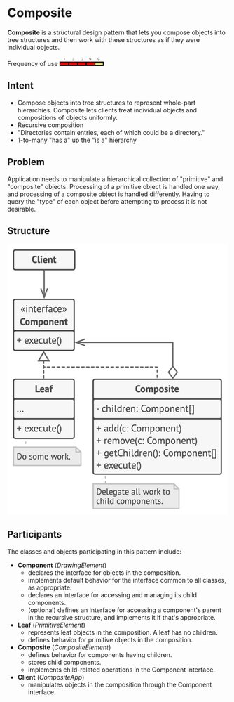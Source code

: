 # Composite

**Composite** is a structural design pattern that lets you compose objects into tree structures and then work with these structures as if they were individual objects.

Frequency of use ![medium-high](./img/use_medium_high.gif)

## Intent
* Compose objects into tree structures to represent whole-part hierarchies. Composite lets clients treat individual objects and compositions of objects uniformly.
* Recursive composition
* "Directories contain entries, each of which could be a directory."
* 1-to-many "has a" up the "is a" hierarchy

## Problem
Application needs to manipulate a hierarchical collection of "primitive" and "composite" objects. Processing of a primitive object is handled one way, and processing of a composite object is handled differently. Having to query the "type" of each object before attempting to process it is not desirable.

## Structure
![structure](./img/structure.png)

## Participants
The classes and objects participating in this pattern include:

* **Component** (*DrawingElement*)
  * declares the interface for objects in the composition.
  * implements default behavior for the interface common to all classes, as appropriate.
  * declares an interface for accessing and managing its child components.
  * (optional) defines an interface for accessing a component's parent in the recursive structure, and implements it if that's appropriate.
* **Leaf** (*PrimitiveElement*)
  * represents leaf objects in the composition. A leaf has no children.
  * defines behavior for primitive objects in the composition.
* **Composite** (*CompositeElement*)
  * defines behavior for components having children.
  * stores child components.
  * implements child-related operations in the Component interface.
* **Client** (*CompositeApp*)
  * manipulates objects in the composition through the Component interface.